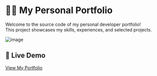 # 🧑‍💻 My Personal Portfolio

Welcome to the source code of my personal developer portfolio!  
This project showcases my skills, experiences, and selected projects.

![image](https://github.com/user-attachments/assets/febe20c4-b3dc-49d6-8093-3bb0c6e9c38d)


## 🔗 Live Demo
[View My Portfolio](https://ahmad-suyuti-portfolio.vercel.app/)

